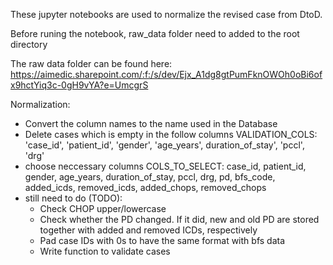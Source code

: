 These jupyter notebooks are used to normalize the revised case from DtoD.

Before runing the notebook, raw_data folder need to added to the root directory

The raw data folder can be found here: https://aimedic.sharepoint.com/:f:/s/dev/Ejx_A1dg8gtPumFknOWOh0oBi6ofx9hctYiq3c-0gH9vYA?e=UmcgrS

Normalization:

-  Convert the column names to the name used in the Database
-  Delete cases which is empty in the follow columns VALIDATION_COLS: 'case_id', 'patient_id', 'gender', 'age_years', duration_of_stay',  'pccl',  'drg'
- choose neccessary columns COLS_TO_SELECT: case_id, patient_id, gender, age_years, duration_of_stay, pccl, drg, pd, bfs_code, added_icds, removed_icds, added_chops, removed_chops
- still need to do (TODO):    
    -  Check CHOP upper/lowercase
    -  Check whether the PD changed. If it did, new and old PD are stored together with added and removed ICDs, respectively
    -  Pad case IDs with 0s to have the same format with bfs data
    -  Write function to validate cases
    
